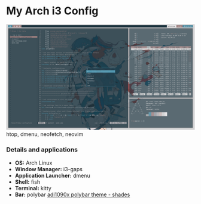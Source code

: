 # My Arch i3 Config

![alt text](https://github.com/harveykwan9/dotfiles/blob/master/screenshots/Screenshot_2021-09-02_13-22-04.png)
htop, dmenu, neofetch, neovim

### Details and applications

- **OS:** Arch Linux
- **Window Manager:** i3-gaps
- **Application Launcher:** dmenu
- **Shell:** fish
- **Terminal:** kitty
- **Bar:** polybar [adi1090x polybar theme - shades](https://github.com/adi1090x/polybar-themes#shades)
